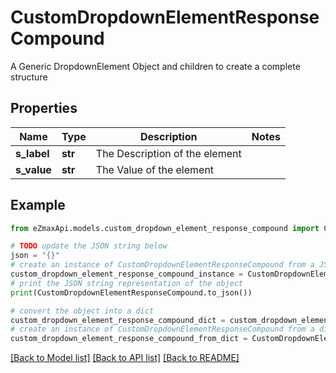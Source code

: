 # CustomDropdownElementResponseCompound

A Generic DropdownElement Object and children to create a complete structure

## Properties

Name | Type | Description | Notes
------------ | ------------- | ------------- | -------------
**s_label** | **str** | The Description of the element | 
**s_value** | **str** | The Value of the element | 

## Example

```python
from eZmaxApi.models.custom_dropdown_element_response_compound import CustomDropdownElementResponseCompound

# TODO update the JSON string below
json = "{}"
# create an instance of CustomDropdownElementResponseCompound from a JSON string
custom_dropdown_element_response_compound_instance = CustomDropdownElementResponseCompound.from_json(json)
# print the JSON string representation of the object
print(CustomDropdownElementResponseCompound.to_json())

# convert the object into a dict
custom_dropdown_element_response_compound_dict = custom_dropdown_element_response_compound_instance.to_dict()
# create an instance of CustomDropdownElementResponseCompound from a dict
custom_dropdown_element_response_compound_from_dict = CustomDropdownElementResponseCompound.from_dict(custom_dropdown_element_response_compound_dict)
```
[[Back to Model list]](../README.md#documentation-for-models) [[Back to API list]](../README.md#documentation-for-api-endpoints) [[Back to README]](../README.md)


